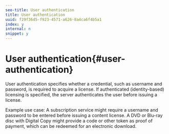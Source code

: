 ```yaml
---
seo-title: User authentication
title: User authentication
uuid: f29f36d5-f923-4571-a626-8a4ca6f4b5a1
index: y
internal: n
snippet: y
---
```


# User authentication{#user-authentication}

User authentication specifies whether a credential, such as username and password, is required to acquire a license. If authenticated (identity-based) licensing is specified, the server authenticates the user before issuing a license.

Example use case: A subscription service might require a username and password to be entered before issuing a content license. A DVD or Blu-ray disc with Digital Copy might provide a code or other token as proof of payment, which can be redeemed for an electronic download. 
